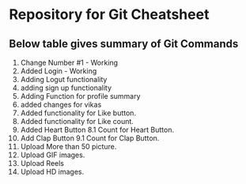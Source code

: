 # Repository for Git Cheatsheet
## Below table gives summary of Git Commands
1. Change Number #1 - Working
2. Added Login - Working
3. Adding Logut functionality
4. adding sign up functionality
5. Adding Function for profile summary
6. added changes for vikas
7. Added functionality for Like button.
8. Added functionality for Like count.
8. Added Heart Button
8.1 Count for Heart Button.
9. Add Clap Button
9.1 Count for Clap Button.
10. Upload More than 50 picture.
11. Upload GIF images.
12. Upload Reels
13. Upload HD images.
